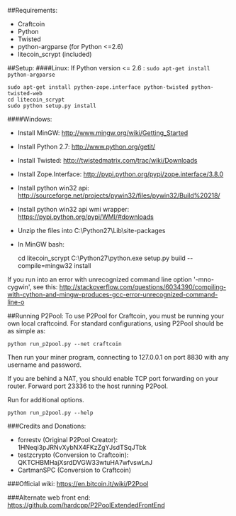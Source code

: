 ##Requirements:
* Craftcoin
* Python
* Twisted
* python-argparse (for Python <=2.6)
* litecoin_scrypt (included)


##Setup:
####Linux:
If Python version <= 2.6 : `sudo apt-get install python-argparse`

    sudo apt-get install python-zope.interface python-twisted python-twisted-web
    cd litecoin_scrypt
    sudo python setup.py install

####Windows:
* Install MinGW: http://www.mingw.org/wiki/Getting_Started
* Install Python 2.7: http://www.python.org/getit/
* Install Twisted: http://twistedmatrix.com/trac/wiki/Downloads
* Install Zope.Interface: http://pypi.python.org/pypi/zope.interface/3.8.0
* Install python win32 api: http://sourceforge.net/projects/pywin32/files/pywin32/Build%20218/
* Install python win32 api wmi wrapper: https://pypi.python.org/pypi/WMI/#downloads
* Unzip the files into C:\Python27\Lib\site-packages
* In MinGW bash:

    cd litecoin_scrypt
    C:\Python27\python.exe setup.py build --compile=mingw32 install

If you run into an error with unrecognized command line option '-mno-cygwin', see this:
http://stackoverflow.com/questions/6034390/compiling-with-cython-and-mingw-produces-gcc-error-unrecognized-command-line-o


##Running P2Pool:
To use P2Pool for Craftcoin, you must be running your own local craftcoind. For standard
configurations, using P2Pool should be as simple as:

    python run_p2pool.py --net craftcoin

Then run your miner program, connecting to 127.0.0.1 on port 8830 with any
username and password.

If you are behind a NAT, you should enable TCP port forwarding on your
router. Forward port 23336 to the host running P2Pool.

Run for additional options.

    python run_p2pool.py --help


###Credits and Donations:
* forrestv (Original P2Pool Creator): 1HNeqi3pJRNvXybNX4FKzZgYJsdTSqJTbk
* testzcrypto (Conversion to Craftcoin): QKTCHBMHajXsrdDVGW33wtuHA7wfvswLnJ
* CartmanSPC (Conversion to Craftcoin)

###Official wiki:
https://en.bitcoin.it/wiki/P2Pool

###Alternate web front end:
https://github.com/hardcpp/P2PoolExtendedFrontEnd
